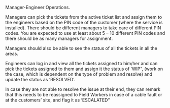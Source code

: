 Manager-Engineer Operations.

Managers can pick the tickets from the active ticket list and assign them to the engineers based on the PIN code of the customer (where the service is installed). 
There should be different managers to take care of different PIN codes. You are expected to use at least about 5 – 10 different PIN codes and there should be as many managers for assignment.


Managers should also be able to see the status of all the tickets in all the areas.

Engineers can log in and view all the tickets assigned to him/her and can pick the tickets assigned to them and assign it the status of ‘WIP”, (work on the case, which is dependent on the type of problem and resolve) and update the status as ‘RESOLVED’. 


In case they are not able to resolve the issue at their end, they can remark that this needs to be reassigned to Field Workers in case of a cable fault or at the customers’ site, and flag it as ‘ESCALATED”
